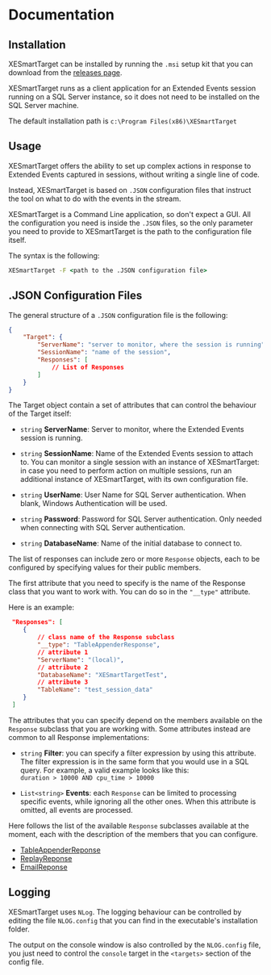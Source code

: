 # Documentation

## Installation

XESmartTarget can be installed by running the `.msi` setup kit that you can download from the [releases page](https://github.com/spaghettidba/XESmartTarget/releases). 

XESmartTarget runs 
as a client application for an Extended Events session running on a SQL Server instance, so it does not need to be installed on the SQL Server machine.

The default installation path is `c:\Program Files(x86)\XESmartTarget`

## Usage

XESmartTarget offers the ability to set up complex actions in response to Extended Events captured in sessions, without writing a single line of code. 

Instead, XESmartTarget is based on `.JSON` configuration files that instruct the tool on what to do with the events in the stream.

XESmartTarget is a Command Line application, so don't expect a GUI. All the configuration you need is inside the `.JSON` files, so the only parameter you need to provide to XESmartTarget is the path to the configuration file itself. 

The syntax is the following:

```cmd
XESmartTarget -F <path to the .JSON configuration file>
```

## .JSON Configuration Files

The general structure of a `.JSON` configuration file is the following:

```json
{
    "Target": {
        "ServerName": "server to monitor, where the session is running",
        "SessionName": "name of the session",
        "Responses": [
            // List of Responses
        ]
    }
}
```

The Target object contain a set of attributes that can control the behaviour of the Target itself: 

* `string` **ServerName**: Server to monitor, where the Extended Events session is running.

* `string` **SessionName**: Name of the Extended Events session to attach to. You can monitor a single session with an instance of XESmartTarget: in case you need to perform action on multiple sessions, run an additional instance of XESmartTarget, with its own configuration file.

* `string` **UserName**: User Name for SQL Server authentication. When blank, Windows Authentication will be used.

* `string` **Password**: Password for SQL Server authentication. Only needed when connecting with SQL Server authentication.

* `string` **DatabaseName**: Name of the initial database to connect to.


The list of responses can include zero or more `Response` objects, each to be configured by specifying values for their public members. 

The first attribute that you need to specify is the name of the Response class that you want to work with. You can do so in the `"__type"` attribute.

Here is an example:

```json
 "Responses": [
    {
        // class name of the Response subclass
        "__type": "TableAppenderResponse",
        // attribute 1
        "ServerName": "(local)",
        // attribute 2
        "DatabaseName": "XESmartTargetTest",
        // attribute 3
        "TableName": "test_session_data"
    }
 ]
```

The attributes that you can specify depend on the members available on the `Response` subclass that you are working with. Some attributes instead are common to all Response implementations:

* `string` **Filter**: you can specify a filter expression by using this attribute. The filter expression is in the same form that you would use in a SQL query. For example, a valid example looks like this: 
<BR>`duration > 10000 AND cpu_time > 10000`

* `List<string>` **Events**: each `Response` can be limited to processing specific events, while ignoring all the other ones. When this attribute is omitted, all events are processed.

Here follows the list of the available `Response` subclasses available at the moment, each with the description of the members that you can configure.

* [TableAppenderReponse](./TableAppenderResponse.md)
* [ReplayReponse](./ReplayResponse.md)
* [EmailReponse](./EmailResponse.md)

## Logging

XESmartTarget uses `NLog`. The logging behaviour can be controlled by editing the file `NLOG.config` that you can find in the executable's installation folder.

The output on the console window is also controlled by the `NLOG.config` file, you just need to control the `console` target in the `<targets>` section of the config file.